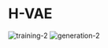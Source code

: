 # H-VAE

![training-2](https://user-images.githubusercontent.com/99331278/191777709-52d8a58b-bd35-449e-9ecf-298589e366a1.png)
![generation-2](https://user-images.githubusercontent.com/99331278/191778151-e4c97754-56a7-46f4-b908-44ca882a63ae.png)
